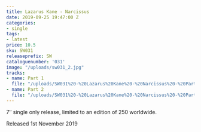 ```yaml
---
title: Lazarus Kane - Narcissus
date: 2019-09-25 19:47:00 Z
categories:
- single
tags:
- latest
price: 10.5
sku: SW031
releaseprefix: SW
cataloguenumber: '031'
image: "/uploads/sw031_2.jpg"
tracks:
- name: Part 1
  file: "/uploads/SW031%20-%20Lazarus%20Kane%20-%20Narcissus%20-%20Part%201.mp3"
- name: Part 2
  file: "/uploads/SW031%20-%20Lazarus%20Kane%20-%20Narcissus%20-%20Part%202.mp3"
---
```


7″ single only release, limited to an edition of 250 worldwide.

Released 1st November 2019